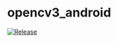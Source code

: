 # opencv3_android

[![Release](https://img.shields.io/github/release/jitpack/gradle-simple.svg?label=maven)](https://jitpack.io/#http://jitpack.io/#Refikcanmalli/opencv3_android)
